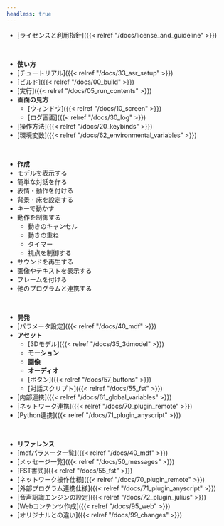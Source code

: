 ```yaml
---
headless: true
---
```


- [ライセンスと利用指針]({{< relref "/docs/license_and_guideline" >}})
<br />

- **使い方**
- [チュートリアル]({{< relref "/docs/33_asr_setup" >}})
- [ビルド]({{< relref "/docs/00_build" >}})
- [実行]({{< relref "/docs/05_run_contents" >}})
- **画面の見方**
  - [ウィンドウ]({{< relref "/docs/10_screen" >}})
  - [ログ画面]({{< relref "/docs/30_log" >}})
- [操作方法]({{< relref "/docs/20_keybinds" >}})
- [環境変数]({{< relref "/docs/62_environmental_variables" >}})
<br />

- **作成**
- モデルを表示する
- 簡単な対話を作る
- 表情・動作を付ける
- 背景・床を設定する
- キーで動かす
- 動作を制御する
  - 動きのキャンセル
  - 動きの重ね
  - タイマー
  - 視点を制御する
- サウンドを再生する
- 画像やテキストを表示する
- フレームを付ける
- 他のプログラムと連携する
<br />

- **開発**
- [パラメータ設定]({{< relref "/docs/40_mdf" >}})
- **アセット**
  - [3Dモデル]({{< relref "/docs/35_3dmodel" >}})
  - **モーション**
  - **画像**
  - **オーディオ**
  - [ボタン]({{< relref "/docs/57_buttons" >}})
  - [対話スクリプト]({{< relref "/docs/55_fst" >}})
- [内部連携]({{< relref "/docs/61_global_variables" >}})
- [ネットワーク連携]({{< relref "/docs/70_plugin_remote" >}})
- [Python連携]({{< relref "/docs/71_plugin_anyscript" >}})
<br />

- **リファレンス**
- [mdfパラメータ一覧]({{< relref "/docs/40_mdf" >}})
- [メッセージ一覧]({{< relref "/docs/50_messages" >}})
- [FST書式]({{< relref "/docs/55_fst" >}})
- [ネットワーク操作仕様]({{< relref "/docs/70_plugin_remote" >}})
- [外部プログラム連携仕様]({{< relref "/docs/71_plugin_anyscript" >}})
- [音声認識エンジンの設定]({{< relref "/docs/72_plugin_julius" >}})
- [Webコンテンツ作成]({{< relref "/docs/95_web" >}})
- [オリジナルとの違い]({{< relref "/docs/99_changes" >}})
<br />

